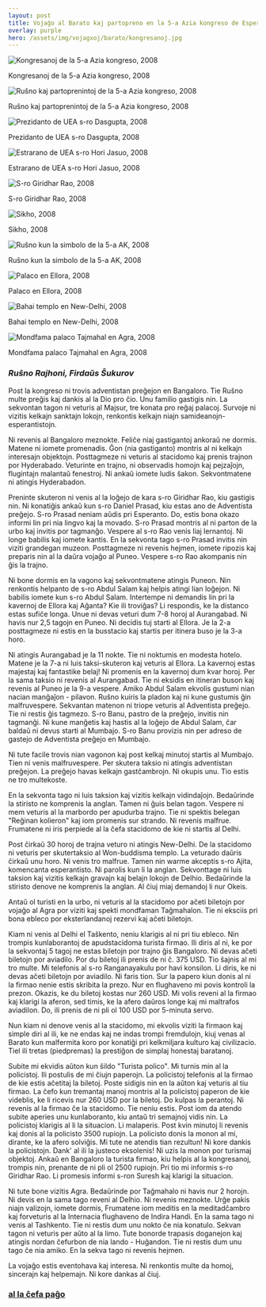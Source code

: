 ```yaml
---
layout: post
title: Vojaĝo al Barato kaj partopreno en la 5-a Azia kongreso de Esperanto
overlay: purple
hero: /assets/img/vojagxoj/barato/kongresanoj.jpg
---
```


![Kongresanoj de la 5-a Azia kongreso, 2008](/assets/img/vojagxoj/barato/kongresanoj.jpg)

Kongresanoj de la 5-a Azia kongreso, 2008

![Ruŝno kaj partoprenintoj de la 5-a Azia kongreso, 2008](/assets/img/vojagxoj/barato/rusxno_kaj_baratanoj.jpg)

Ruŝno kaj partoprenintoj de la 5-a Azia kongreso, 2008

![Prezidanto de UEA s-ro Dasgupta, 2008](/assets/img/vojagxoj/barato/dasgupta_kaj_firdaus.jpg)

Prezidanto de UEA s-ro Dasgupta, 2008

![Estrarano de UEA s-ro Hori Jasuo, 2008](/assets/img/vojagxoj/barato/hori_jasuo_kaj_firdaus.jpg)

Estrarano de UEA s-ro Hori Jasuo, 2008

![S-ro Giridhar Rao, 2008](/assets/img/vojagxoj/barato/giri_kaj_firdaus.jpg)

S-ro Giridhar Rao, 2008

![Sikho, 2008](/assets/img/vojagxoj/barato/firdaus_kaj_sikh.jpg)

Sikho, 2008

![Ruŝno kun la simbolo de la 5-a AK, 2008](/assets/img/vojagxoj/barato/firdaus_kaj_rusxno.jpg)

Ruŝno kun la simbolo de la 5-a AK, 2008

![Palaco en Ellora, 2008](/assets/img/vojagxoj/barato/ellora1.jpg)

Palaco en Ellora, 2008

![Bahai templo en New-Delhi, 2008](/assets/img/vojagxoj/barato/lotostemplo.jpg)

Bahai templo en New-Delhi, 2008

![Mondfama palaco Tajmahal en Agra, 2008](/assets/img/vojagxoj/barato/tajmahal.jpg)

Mondfama palaco Tajmahal en Agra, 2008


### *Ruŝno Rajhoni, Firdaŭs Ŝukurov*

Post la kongreso ni trovis adventistan preĝejon en Bangaloro. Tie Ruŝno
multe preĝis kaj dankis al la Dio pro ĉio. Unu familio gastigis nin. La
sekvontan tagon ni veturis al Majsur, tre konata pro reĝaj palacoj.
Survoje ni vizitis kelkajn sanktajn lokojn, renkontis kelkajn niajn
samideanojn-esperantistojn.  
  
Ni revenis al Bangaloro meznokte. Feliĉe niaj gastigantoj ankoraŭ ne
dormis. Matene ni iomete promenadis. Ĝon (nia gastiganto) montris al ni
kelkajn interesajn objektojn. Posttagmeze ni veturis al stacidomo kaj
prenis trajnon por Hyderabado. Veturinte en trajno, ni observadis homojn
kaj pejzaĵojn, flugintajn malantaŭ fenestroj. Ni ankaŭ iomete ludis
ŝakon. Sekvontmatene ni atingis Hyderabadon.  
  
Preninte skuteron ni venis al la loĝejo de kara s-ro Giridhar Rao, kiu
gastigis nin. Ni konatiĝis ankaŭ kun s-ro Daniel Prasad, kiu estas ano
de Adventista preĝejo. S-ro Prasad neniam aŭdis pri Esperanto. Do, estis
bona okazo informi lin pri nia lingvo kaj la movado. S-ro Prasad montris
al ni parton de la urbo kaj invitis por tagmanĝo. Vespere al s-ro Rao
venis liaj lernantoj. Ni longe babilis kaj iomete kantis. En la sekvonta
tago s-ro Prasad invitis nin viziti grandegan muzeon. Posttagmeze ni
revenis hejmen, iomete ripozis kaj preparis nin al la daŭra vojaĝo al
Puneo. Vespere s-ro Rao akompanis nin ĝis la trajno.  
  
Ni bone dormis en la vagono kaj sekvontmatene atingis Puneon. Nin
renkontis helpanto de s-ro Abdul Salam kaj helpis atingi lian loĝejon.
Ni babilis iomete kun s-ro Abdul Salam. Intertempe ni demandis lin pri
la kavernoj de Ellora kaj Aĝanta? Kie ili troviĝas? Li respondis, ke la
distanco estas sufiĉe longa. Unue ni devas veturi dum 7-8 horoj al
Aurangabad. Ni havis nur 2,5 tagojn en Puneo. Ni decidis tuj starti al
Ellora. Je la 2-a posttagmeze ni estis en la busstacio kaj startis per
itinera buso je la 3-a horo.  
  
Ni atingis Aurangabad je la 11 nokte. Tie ni noktumis en modesta hotelo.
Matene je la 7-a ni luis taksi-skuteron kaj veturis al Ellora. La
kavernoj estas majestaj kaj fantastike belaj\! Ni promenis en la
kavernoj dum kvar horoj. Per la sama taksio ni revenis al Aurangabad.
Tie ni eksidis en itineran buson kaj revenis al Puneo je la 9-a vespere.
Amiko Abdul Salam ekvolis gustumi nian nacian manĝaĵon - pilavon. Ruŝno
kuiris la pladon kaj ni kune gustumis ĝin malfruvespere. Sekvantan
matenon ni triope veturis al Adventista preĝejo. Tie ni restis ĝis
tagmezo. S-ro Banu, pastro de la preĝejo, invitis nin tagmanĝi. Ni kune
manĝetis kaj hastis al la loĝejo de Abdul Salam, ĉar baldaŭ ni devus
starti al Mumbajo. S-ro Banu provizis nin per adreso de gastejo de
Adventista preĝejo en Mumbajo.  
  
Ni tute facile trovis nian vagonon kaj post kelkaj minutoj startis al
Mumbajo. Tien ni venis malfruvespere. Per skutera taksio ni atingis
adventistan preĝejon. La preĝejo havas kelkajn gastĉambrojn. Ni okupis
unu. Tio estis ne tro multekoste.  
  
En la sekvonta tago ni luis taksion kaj vizitis kelkajn vidindaĵojn.
Bedaŭrinde la stiristo ne komprenis la anglan. Tamen ni ĝuis belan
tagon. Vespere ni mem veturis al la marbordo per apudurba trajno. Tie ni
spektis belegan "Reĝinan kolieron" kaj iom promenis sur strando. Ni
revenis malfrue. Frumatene ni iris perpiede al la ĉefa stacidomo de kie
ni startis al Delhi.  
  
Post ĉirkaŭ 30 horoj de trajna veturo ni atingis New-Delhi. De la
stacidomo ni veturis per skutertaksio al Won-buddisma templo. La
veturado daŭris ĉirkaŭ unu horo. Ni venis tro malfrue. Tamen nin warme
akceptis s-ro Ajita, komencanta esperantisto. Ni parolis kun li la
anglan. Sekvonttage ni luis taksion kaj vizitis kelkajn gravajn kaj
belajn lokojn de Delhio. Bedaŭrinde la stiristo denove ne komprenis la
anglan. Al ĉiuj miaj demandoj li nur Okeis.  
  
Antaŭ ol turisti en la urbo, ni veturis al la stacidomo por aĉeti
biletojn por vojaĝo al Agra por viziti kaj spekti mondfaman Taĝmahalon.
Tie ni eksciis pri bona ebleco por eksterlandanoj rezervi kaj aĉeti
biletojn.  
  
Kiam ni venis al Delhi el Taŝkento, neniu klarigis al ni pri tiu ebleco.
Nin trompis kunlaborantoj de apudstacidoma turista firmao. Ili diris al
ni, ke por la sekvontaj 5 tagoj ne estas biletojn por trajno ĝis
Bangaloro. Ni devas aĉeti biletojn por aviadilo. Por du biletoj ili
prenis de ni ĉ. 375 USD. Tio ŝajnis al mi tro multe. Mi telefonis al
s-ro Ranganayakulu por havi konsilon. Li diris, ke ni devas aĉeti
biletojn por aviadilo. Ni faris tion. Sur la papero kiun donis al ni la
firmao nenie estis skribita la prezo. Nur en flughaveno mi povis
kontroli la prezon. Okazis, ke du biletoj kostas nur 260 USD. Mi volis
reveni al la firmao kaj klarigi la aferon, sed timis, ke la afero daŭros
longe kaj mi maltrafos aviadilon. Do, ili prenis de ni pli ol 100 USD
por 5-minuta servo.  
  
Nun kiam ni denove venis al la stacidomo, mi ekvolis viziti la firmaon
kaj simple diri al ili, ke ne endas kaj ne indas trompi fremdulojn, kiuj
venas al Barato kun malfermita koro por konatiĝi pri kelkmiljara kulturo
kaj civilizacio. Tiel ili tretas (piedpremas) la prestiĝon de simplaj
honestaj baratanoj.  
  
Subite mi ekvidis aŭton kun ŝildo "Turista polico". Mi turnis min al la
policistoj. Ili postulis de mi ĉiujn paperojn. La policistoj telefonis
al la firmao de kie estis aĉetitaj la biletoj. Poste sidigis nin en la
aŭton kaj veturis al tiu firmao. La ĉefo kun tremantaj manoj montris al
la policistoj paperon de kie videblis, ke li ricevis nur 260 USD por la
biletoj. Do kulpas la perantoj. Ni revenis al la firmao ĉe la stacidomo.
Tie neniu estis. Post iom da atendo subite aperies unu kunlaboranto, kiu
antaŭ tri semajnoj vidis nin. La policistoj klarigis al li la situacion.
Li malaperis. Post kvin minutoj li revenis kaj donis al la policisto
3500 rupiojn. La policisto donis la monon al mi, dirante, ke la afero
solviĝis. Mi tute ne atendis tian rezultun\! Ni kore dankis la
policistojn. Dank' al ili la justeco eksolenis\! Ni uzis la monon por
turismaj objektoj. Ankaŭ en Bangaloro la turista firmao, kiu helpis al
la kongresanoj, trompis nin, prenante de ni pli ol 2500 rupiojn. Pri tio
mi informis s-ro Giridhar Rao. Li promesis informi s-ron Suresh kaj
klarigi la situacion.  
  
Ni tute bone vizitis Agra. Bedaŭrinde por Taĝmahalo ni havis nur 2
horojn. Ni devis en la sama tago reveni al Delhio. Ni revenis meznokte.
Urĝe pakis niajn valizojn, iomete dormis, Frumatene iom meditis en la
meditadĉambro kaj forveturis al la Internacia flughaveno de Indira
Handi. En la sama tago ni venis al Tashkento. Tie ni restis dum unu
nokto ĉe nia konatulo. Sekvan tagon ni veturis per aŭto al la limo. Tute
bonorde trapasis doganejon kaj atingis nordan ĉefurbon de nia lando -
Huĝandon. Tie ni restis dum unu tago ĉe nia amiko. En la sekva tago ni
revenis hejmen.  
  
La vojaĝo estis eventohava kaj interesa. Ni renkontis multe da homoj,
sincerajn kaj helpemajn. Ni kore dankas al ĉiuj.  


### [al la ĉefa paĝo](espermov.htm)
